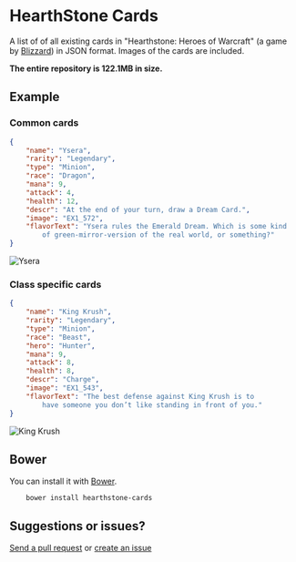 # HearthStone Cards

A list of of all existing cards in "Hearthstone: Heroes of Warcraft" (a game by [Blizzard](blizzard.com)) in JSON format. Images of the cards are included.

**The entire repository is 122.1MB in size.**

## Example

### Common cards

```json
{
    "name": "Ysera",
    "rarity": "Legendary",
    "type": "Minion",
    "race": "Dragon",
    "mana": 9,
    "attack": 4,
    "health": 12,
    "descr": "At the end of your turn, draw a Dream Card.",
    "image": "EX1_572",
    "flavorText": "Ysera rules the Emerald Dream. Which is some kind 
        of green-mirror-version of the real world, or something?"
}
```

![Ysera](https://raw.github.com/nckg/Hearthstone-Cards/master/cards/original/EX1_572.png)

### Class specific cards

```json
{
    "name": "King Krush",
    "rarity": "Legendary",
    "type": "Minion",
    "race": "Beast",
    "hero": "Hunter",
    "mana": 9,
    "attack": 8,
    "health": 8,
    "descr": "Charge",
    "image": "EX1_543",
    "flavorText": "The best defense against King Krush is to 
        have someone you don’t like standing in front of you."
}
```

![King Krush](https://raw.github.com/nckg/Hearthstone-Cards/master/cards/original/EX1_543.png)

## Bower

You can install it with [Bower](http://bower.io/).

```terminal
    bower install hearthstone-cards
```

## Suggestions or issues?

[Send a pull request](https://github.com/nckg/Hearthstone-Cards/pulls) or [create an issue](https://github.com/nckg/Hearthstone-Cards/issues)

